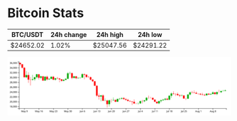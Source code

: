 # Bitcoin Stats

BTC/USDT|24h change|24h high|24h low|
|---|---|---|---|
|$24652.02|1.02%|$25047.56|$24291.22|

<img src="./chart.svg">
